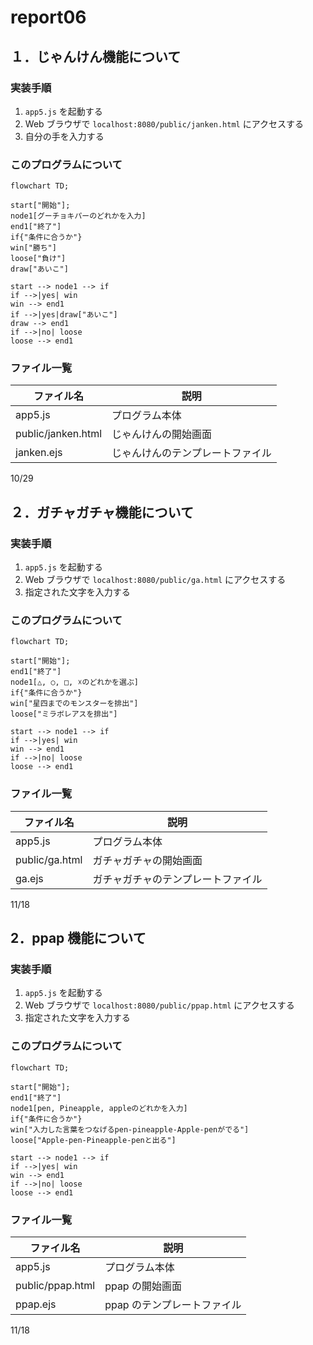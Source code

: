 # report06

## １．じゃんけん機能について

### 実装手順

1. `app5.js` を起動する
1. Web ブラウザで `localhost:8080/public/janken.html` にアクセスする
1. 自分の手を入力する

### このプログラムについて

```mermaid
flowchart TD;

start["開始"];
node1[グーチョキパーのどれかを入力]
end1["終了"]
if{"条件に合うか"}
win["勝ち"]
loose["負け"]
draw["あいこ"]

start --> node1 --> if
if -->|yes| win
win --> end1
if -->|yes|draw["あいこ"]
draw --> end1
if -->|no| loose
loose --> end1
```

### ファイル一覧

| ファイル名         | 説明                             |
| ------------------ | -------------------------------- |
| app5.js            | プログラム本体                   |
| public/janken.html | じゃんけんの開始画面             |
| janken.ejs         | じゃんけんのテンプレートファイル |

10/29

## ２．ガチャガチャ機能について

### 実装手順

1. `app5.js` を起動する
1. Web ブラウザで `localhost:8080/public/ga.html` にアクセスする
1. 指定された文字を入力する

### このプログラムについて

```mermaid
flowchart TD;

start["開始"];
end1["終了"]
node1[△, ○, □, ☓のどれかを選ぶ]
if{"条件に合うか"}
win["星四までのモンスターを排出"]
loose["ミラボレアスを排出"]

start --> node1 --> if
if -->|yes| win
win --> end1
if -->|no| loose
loose --> end1
```

### ファイル一覧

| ファイル名     | 説明                               |
| -------------- | ---------------------------------- |
| app5.js        | プログラム本体                     |
| public/ga.html | ガチャガチャの開始画面             |
| ga.ejs         | ガチャガチャのテンプレートファイル |

11/18

## 2．ppap 機能について

### 実装手順

1. `app5.js` を起動する
1. Web ブラウザで `localhost:8080/public/ppap.html` にアクセスする
1. 指定された文字を入力する

### このプログラムについて

```mermaid
flowchart TD;

start["開始"];
end1["終了"]
node1[pen, Pineapple, appleのどれかを入力]
if{"条件に合うか"}
win["入力した言葉をつなげるpen-pineapple-Apple-penがでる"]
loose["Apple-pen-Pineapple-penと出る"]

start --> node1 --> if
if -->|yes| win
win --> end1
if -->|no| loose
loose --> end1
```

### ファイル一覧

| ファイル名       | 説明                        |
| ---------------- | --------------------------- |
| app5.js          | プログラム本体              |
| public/ppap.html | ppap の開始画面             |
| ppap.ejs         | ppap のテンプレートファイル |

11/18
